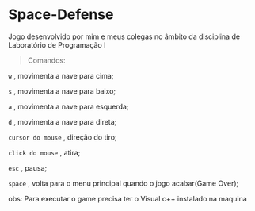 Space-Defense
=============

Jogo desenvolvido por mim e meus colegas no âmbito da disciplina de Laboratório de Programação I

> Comandos: 

`w` , movimenta a nave para cima;

`s` , movimenta a nave para baixo;

`a` , movimenta a nave para esquerda;

`d` , movimenta a nave para direta;

`cursor do mouse` , direção do tiro;

`click do mouse` , atira;

`esc` , pausa;

`space` , volta para o menu principal quando o jogo acabar(Game Over);

obs: Para executar o game precisa ter o Visual c++ instalado na maquina
